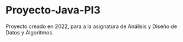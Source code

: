 # Proyecto-Java-PI3

Proyecto creado en 2022, para a la asignatura de Análisis y Diseño de Datos y Algoritmos.

